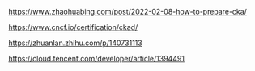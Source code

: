 https://www.zhaohuabing.com/post/2022-02-08-how-to-prepare-cka/

https://www.cncf.io/certification/ckad/

https://zhuanlan.zhihu.com/p/140731113

https://cloud.tencent.com/developer/article/1394491